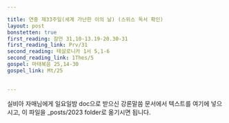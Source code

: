```yaml
---

title: 연중 제33주일(세계 가난한 이의 날) (스위스 독서 확인)
layout: post 
bonstetten: true
first_reading: 잠언 31,10-13.19-20.30-31
first_reading_link: Prv/31
second_reading: 테살로니카 1서 5,1-6
second_reading_link: 1Thes/5
gospel: 마태복음 25,14-30
gospel_link: Mt/25
 

---
```



실비아 자매님에게 일요일밤 doc으로 받으신
강론말씀 문서에서
텍스트를 여기에 넣으시고,
이 파일을 _posts/2023 folder로 옮기시면 됩니다.
